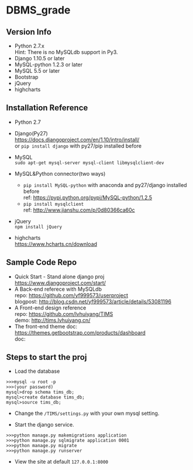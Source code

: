 # DBMS_grade  
## Version Info  
+ Python 2.7.x  
    Hint: There is no MySQLdb support in Py3.
+ Django 1.10.5 or later
+ MySQL-python 1.2.3 or later    
+ MySQL 5.5 or later  
+ Bootstrap
+ jQuery
+ highcharts

## Installation Reference    
+ Python 2.7

+ Django(Py27)    
    https://docs.djangoproject.com/en/1.10/intro/install/  
    or `pip install django` with py27/pip installed before  

+ MySQL  
    `sudo apt-get mysql-server mysql-client libmysqlclient-dev`

+ MySQL&Python connector(two ways)
  - `pip install MySQL-python` with anaconda and py27/django installed before  
    ref: https://pypi.python.org/pypi/MySQL-python/1.2.5  
  - `pip install mysqlclient`  
    ref: http://www.jianshu.com/p/0d80366ca60c  

+ jQuery  
  `npm install jQuery`
+ highcharts  
    https://www.hcharts.cn/download

## Sample Code Repo
+ Quick Start - Stand alone django proj  
    https://www.djangoproject.com/start/  
+ A Back-end referece with MySQLdb  
    repo: https://github.com/yf999573/userproject  
    blogpost: http://blog.csdn.net/yf999573/article/details/53081196        
+ A Front-end design reference  
    repo: https://github.com/lvhuiyang/TIMS  
    demo: http://tims.lvhuiyang.cn/
+ The front-end theme
    doc: https://themes.getbootstrap.com/products/dashboard  
    doc:

## Steps to start the proj
+ Load the database
```
>>>mysql -u root -p
>>>(your password)
mysql>drop schema tims_db;
mysql>create database tims_db;
mysql>source tims_db;
```
+ Change the `/TIMS/settings.py`
with your own mysql setting.

+ Start the django service.  
```
>>>python manage.py makemigrations application
>>>python manage.py sqlmigrate application 0001
>>>python manage.py migrate
>>>python manage.py runserver
```

+ View the site at default `127.0.0.1:8000`

